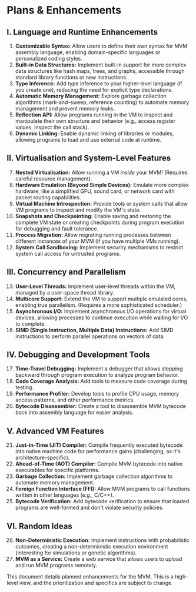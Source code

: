 # Plans & Enhancements

## I. Language and Runtime Enhancements

1. **Customizable Syntax:** Allow users to define their own syntax for MVM assembly language, enabling domain-specific languages or personalized coding styles.
2. **Built-in Data Structures:** Implement built-in support for more complex data structures like hash maps, trees, and graphs, accessible through standard library functions or new instructions.
3. **Type Inference:** Add type inference to your higher-level language (if you create one), reducing the need for explicit type declarations.
4. **Automatic Memory Management:**  Explore garbage collection algorithms (mark-and-sweep, reference counting) to automate memory management and prevent memory leaks.
5. **Reflection API:** Allow programs running in the VM to inspect and manipulate their own structure and behavior (e.g., access register values, inspect the call stack).
6. **Dynamic Linking:** Enable dynamic linking of libraries or modules, allowing programs to load and use external code at runtime.

## II.  Virtualisation and System-Level Features

7. **Nested Virtualisation:** Allow running a VM *inside* your MVM!  (Requires careful resource management).
8. **Hardware Emulation (Beyond Simple Devices):** Emulate more complex hardware, like a simplified GPU, sound card, or network card with packet routing capabilities.
9. **Virtual Machine Introspection:** Provide tools or system calls that allow VM programs to inspect and modify the VM's state.
10. **Snapshots and Checkpointing:** Enable saving and restoring the complete VM state or creating checkpoints during program execution for debugging and fault tolerance.
11. **Process Migration:** Allow migrating running processes between different instances of your MVM (if you have multiple VMs running).
12. **System Call Sandboxing:** Implement security mechanisms to restrict system call access for untrusted programs.

## III.  Concurrency and Parallelism

13. **User-Level Threads:** Implement user-level threads within the VM, managed by a user-space thread library.
14. **Multicore Support:** Extend the VM to support multiple emulated cores, enabling true parallelism.  (Requires a more sophisticated scheduler.)
15. **Asynchronous I/O:** Implement asynchronous I/O operations for virtual devices, allowing processes to continue execution while waiting for I/O to complete.
16. **SIMD (Single Instruction, Multiple Data) Instructions:** Add SIMD instructions to perform parallel operations on vectors of data.

## IV.  Debugging and Development Tools

17. **Time-Travel Debugging:** Implement a debugger that allows stepping backward through program execution to analyze program behavior.
18. **Code Coverage Analysis:** Add tools to measure code coverage during testing.
19. **Performance Profiler:** Develop tools to profile CPU usage, memory access patterns, and other performance metrics.
20. **Bytecode Disassembler:** Create a tool to disassemble MVM bytecode back into assembly language for easier analysis.

## V. Advanced VM Features

21. **Just-in-Time (JIT) Compiler:** Compile frequently executed bytecode into native machine code for performance gains (challenging, as it's architecture-specific).
22. **Ahead-of-Time (AOT) Compiler:** Compile MVM bytecode into native executables for specific platforms.
23. **Garbage Collection:** Implement garbage collection algorithms to automate memory management.
24. **Foreign Function Interface (FFI):** Allow MVM programs to call functions written in other languages (e.g., C/C++).
25. **Bytecode Verification:** Add bytecode verification to ensure that loaded programs are well-formed and don't violate security policies.

## VI. Random Ideas

26. **Non-Deterministic Execution:** Implement instructions with probabilistic outcomes, creating a non-deterministic execution environment (interesting for simulations or genetic algorithms).
27. **MVM as a Service:** Create a web service that allows users to upload and run MVM programs remotely.


This document details planned enhancements for the MVM. This is a high-level view, and the prioritization and specifics are subject to change.

